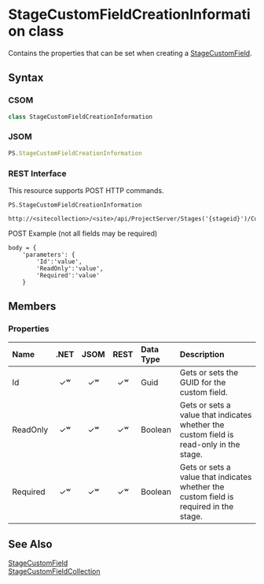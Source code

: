 [comment]: # (Name:StageCustomFieldCreationInformation)
[comment]: # (Type:class)
[comment]: # (Status:Verified)

# <a name="name"></a>StageCustomFieldCreationInformation class

<a name="description"></a>Contains the properties that can be set when creating a [StageCustomField](StageCustomField.md).

## <a name="syntax"></a>Syntax

### CSOM

```C#
class StageCustomFieldCreationInformation 
```
### JSOM

```JavaScript
PS.StageCustomFieldCreationInformation
```
### REST Interface

This resource supports POST HTTP commands.

```
PS.StageCustomFieldCreationInformation

http://<sitecollection>/<site>/api/ProjectServer/Stages('{stageid}')/CustomFields/Add
```
POST Example (not all fields may be required)
```
body = {
	'parameters': {
		'Id':'value', 
		'ReadOnly':'value', 
		'Required':'value'		
	}
```

## <a name="members"></a>Members

### <a name="properties"></a>Properties

|**Name**|**.NET**|**JSOM**|**REST**|**Data Type**|**Description**|
|:-----|:-----:|:-----:|:-----:|:-----|:-----|
|<a name="Id"></a>Id|&#x2713;&#x02B7;|&#x2713;&#x02B7;|&#x2713;&#x02B7;|Guid|Gets or sets the GUID for the custom field.|
|<a name="ReadOnly"></a>ReadOnly|&#x2713;&#x02B7;|&#x2713;&#x02B7;|&#x2713;&#x02B7;|Boolean|Gets or sets a value that indicates whether the custom field is read-only in the stage.|
|<a name="Required"></a>Required|&#x2713;&#x02B7;|&#x2713;&#x02B7;|&#x2713;&#x02B7;|Boolean|Gets or sets a value that indicates whether the custom field is required in the stage.|

## <a name="seeAlso"></a>See Also

[StageCustomField](StageCustomField.md)<br/>
[StageCustomFieldCollection](StageCustomFieldCollection.md)<br/>
